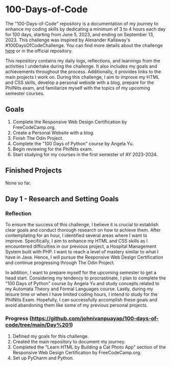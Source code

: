 # 100-Days-of-Code

The "100-Days-of-Code" repository is a documentation of my journey to enhance my coding skills by dedicating a minimum of 3 to 4 hours each day for 100 days, starting from June 5, 2023, and ending on September 13, 2023. This challenge was inspired by Alexander Kallaway's #100DaysOfCodeChallenge. You can find more details about the challenge [here](https://www.100daysofcode.com) or in the official repository.

This repository contains my daily logs, reflections, and learnings from the activities I undertake during the challenge. It also includes my goals and achievements throughout the process. Additionally, it provides links to the main projects I work on. During this challenge, I aim to improve my HTML and CSS skills, develop a personal website with a blog, prepare for the PhilNits exam, and familiarize myself with the topics of my upcoming semester courses.

## Goals

1. Complete the Responsive Web Design Certification by FreeCodeCamp.org.
2. Create a Personal Website with a blog.
3. Finish The Odin Project.
4. Complete the "100 Days of Python" course by Angela Yu.
5. Begin reviewing for the PhilNits exam.
6. Start studying for my courses in the first semester of AY 2023-2024.

## Finished Projects

None so far.

## Day 1 - Research and Setting Goals

### Reflection

To ensure the success of this challenge, I believe it is crucial to establish clear goals and conduct thorough research on how to achieve them. After contemplating for an hour, I identified several areas where I want to improve. Specifically, I aim to enhance my HTML and CSS skills as I encountered difficulties in our previous project, a Hospital Management System built with PHP. I want to reach a level of mastery similar to what I have in Java. Hence, I will pursue the Responsive Web Design Certification and continue progressing through The Odin Project.

In addition, I want to prepare myself for the upcoming semester to get a head start. Considering my tendency to procrastinate, I plan to complete the "100 Days of Python" course by Angela Yu and study concepts related to my Automata Theory and Formal Languages course. Lastly, during my leisure time or when I have limited coding hours, I intend to study for the PhilNits Exam. Hopefully, I can successfully accomplish these goals and avoid abandoning them like some of my previous personal projects.

### Progress (https://github.com/johnivanpuayap/100-days-of-code/tree/main/Day%201)

1. Defined my goals for this challenge.
2. Created the main repository to document my journey.
3. Completed the "Learn HTML by Building a Cat Photo App" section of the Responsive Web Design Certification by FreeCodeCamp.org.
4. Set up PyCharm and Python.
